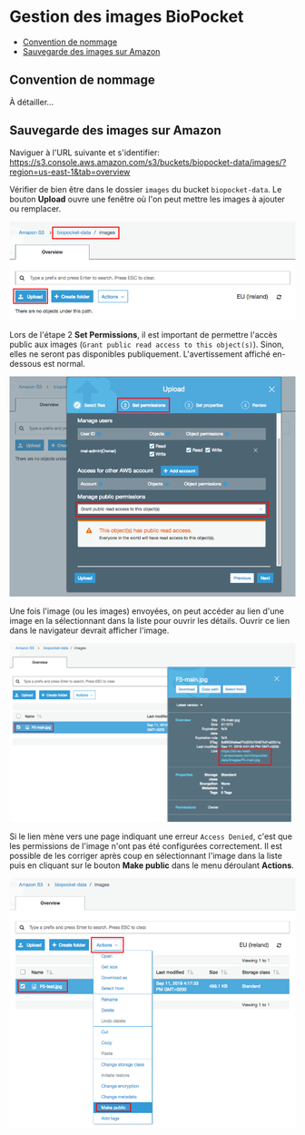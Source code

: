 # Gestion des images BioPocket

<!-- START doctoc generated TOC please keep comment here to allow auto update -->
<!-- DON'T EDIT THIS SECTION, INSTEAD RE-RUN doctoc TO UPDATE -->


- [Convention de nommage](#convention-de-nommage)
- [Sauvegarde des images sur Amazon](#sauvegarde-des-images-sur-amazon)

<!-- END doctoc generated TOC please keep comment here to allow auto update -->



## Convention de nommage

À détailler...



## Sauvegarde des images sur Amazon

Naviguer à l'URL suivante et s'identifier:
https://s3.console.aws.amazon.com/s3/buckets/biopocket-data/images/?region=us-east-1&tab=overview

Vérifier de bien être dans le dossier `images` du bucket `biopocket-data`.
Le bouton **Upload** ouvre une fenêtre où l'on peut mettre les images à ajouter ou remplacer.

![Images AWS S3 Bucket](images/images-bucket.png)

Lors de l'étape 2 **Set Permissions**, il est important de permettre l'accès public aux images (`Grant public read access to this object(s)`).
Sinon, elles ne seront pas disponibles publiquement.
L'avertissement affiché en-dessous est normal.

![Images Public Access](images/images-public-access.png)

Une fois l'image (ou les images) envoyées, on peut accéder au lien d'une image en la sélectionnant dans la liste pour ouvrir les détails.
Ouvrir ce lien dans le navigateur devrait afficher l'image.

![Images URL](images/images-url.png)

Si le lien mène vers une page indiquant une erreur `Access Denied`, c'est que les permissions de l'image n'ont pas été configurées correctement.
Il est possible de les corriger après coup en sélectionnant l'image dans la liste puis en cliquant sur le bouton **Make public** dans le menu déroulant **Actions**.

![Make an Image Public](images/images-make-public.png)
